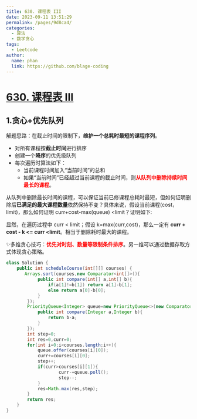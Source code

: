 ```yaml
---
title: 630. 课程表 III
date: 2023-09-11 13:51:29
permalink: /pages/9d8ca4/
categories:
  - 算法
  - 数学贪心
tags:
  - Leetcode
author: 
  name: phan
  link: https://github.com/blage-coding
---
```

# [630. 课程表 III](https://leetcode.cn/problems/course-schedule-iii/)

## 1.贪心+优先队列

解题思路：在截止时间的限制下，**维护一个总耗时最短的课程序列**。

- 对所有课程按**截止时间**进行排序
- 创建一个**降序**的优先级队列
- 每次遍历时算法如下：
  - 当前课程时间加入“当前时间”的总和
  - 如果“当前时间”已经超过当前课程的截止时间，则<font color="red">**从队列中删除持续时间最长的课程**</font>。

从队列中删除最长时间的课程，可以保证当前已修课程总耗时最短，但如何证明删除后**已满足的最大课程数量**依然保持不变？具体来说，假设当前课程(cost，limit)，那么如何证明 curr+cost-max(queue) <limit？证明如下:

显然，在遍历过程中 curr < limit；假设 k=max(curr,cost)，那么一定有 **curr + cost - k <= curr <limit**。相当于删除耗时最大的课程。

✨多维贪心技巧：<font color="red">**优先对时刻、数量等限制条件排序**</font>。另一维可以通过数据存取方式体现贪心策略。

```java
class Solution {
    public int scheduleCourse(int[][] courses) {
       Arrays.sort(courses,new Comparator<int[]>(){
            public int compare(int[] a,int[] b){
                if(a[1]!=b[1]) return a[1]-b[1];
                else return a[0]-b[0];
            }
        });
        PriorityQueue<Integer> queue=new PriorityQueue<>(new Comparator<Integer>(){
            public int compare(Integer a,Integer b){
                return b-a;
            }
        });
        int step=0;
        int res=0,curr=0;
        for(int i=0;i<courses.length;i++){
            queue.offer(courses[i][0]);
            curr+=courses[i][0];
            step++;
            if(curr>courses[i][1]){
                    curr-=queue.poll();
                    step--;
            }
            res=Math.max(res,step);
        }
        return res;
    }
}
```

